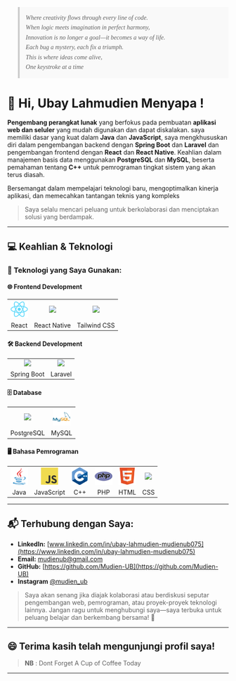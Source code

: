 


<blockquote style="font-family: Georgia, serif; font-style: italic; line-height: 1.6; background-color: #f9f9f9; padding: 1em; border-left: 4px solid #ccc;">
    Where creativity flows through every line of code.<br>
    When logic meets imagination in perfect harmony,<br>
    Innovation is no longer a goal—it becomes a way of life.<br>
    Each bug a mystery, each fix a triumph.<br>
    This is where ideas come alive,<br>
    One keystroke at a time
</blockquote>


# 👋 Hi, Ubay Lahmudien Menyapa !

**Pengembang perangkat lunak** yang berfokus pada pembuatan **aplikasi web dan seluler** yang mudah digunakan dan dapat diskalakan. saya memiliki dasar yang kuat dalam **Java** dan **JavaScript**, saya mengkhususkan diri dalam pengembangan backend dengan **Spring Boot** dan **Laravel** dan pengembangan frontend dengan **React** dan **React Native**. Keahlian dalam manajemen basis data menggunakan **PostgreSQL** dan **MySQL**, beserta pemahaman tentang **C++** untuk pemrograman tingkat sistem yang akan terus diasah.

Bersemangat dalam mempelajari teknologi baru, mengoptimalkan kinerja aplikasi, dan memecahkan tantangan teknis yang kompleks
> Saya selalu mencari peluang untuk berkolaborasi dan menciptakan solusi yang berdampak.

---

## 💻 Keahlian & Teknologi

### 🚀 Teknologi yang Saya Gunakan:

#### 🌐 Frontend Development
<table>
  <tr align="center">
    <td><img src="https://raw.githubusercontent.com/devicons/devicon/master/icons/react/react-original.svg" width="40"/></td>
    <td><img src="https://reactnative.dev/img/header_logo.svg" width="40"/></td>
    <td><img src="https://www.vectorlogo.zone/logos/tailwindcss/tailwindcss-icon.svg" width="40"/></td>
  </tr>
  <tr align="center">
    <td>React</td>
    <td>React Native</td>
    <td>Tailwind CSS</td>
  </tr>
</table>

#### 🛠️ Backend Development
<table>
  <tr align="center">
    <td><img src="https://img.icons8.com/officel/80/spring-logo.png" width="40"/></td>
    <td><img src="https://laravel.com/img/logomark.min.svg" width="40"/></td>
  </tr>
  <tr align="center">
    <td>Spring Boot</td>
    <td>Laravel</td>
  </tr>
</table>

#### 🗄️ Database
<table>
  <tr align="center">
    <td><img src="https://www.vectorlogo.zone/logos/postgresql/postgresql-icon.svg" width="40"/></td>
    <td><img src="https://raw.githubusercontent.com/devicons/devicon/master/icons/mysql/mysql-original-wordmark.svg" width="40"/></td>
  </tr>
  <tr align="center">
    <td>PostgreSQL</td>
    <td>MySQL</td>
  </tr>
</table>

#### 🖥️ Bahasa Pemrograman
<table>
  <tr align="center">
    <td><img src="https://raw.githubusercontent.com/devicons/devicon/master/icons/java/java-original.svg" width="40"/></td>
    <td><img src="https://raw.githubusercontent.com/devicons/devicon/master/icons/javascript/javascript-original.svg" width="40"/></td>
    <td><img src="https://raw.githubusercontent.com/devicons/devicon/master/icons/cplusplus/cplusplus-original.svg" width="40"/></td>
    <td><img src="https://raw.githubusercontent.com/devicons/devicon/master/icons/php/php-original.svg" width="40"/></td>
    <td><img src="https://raw.githubusercontent.com/devicons/devicon/master/icons/html5/html5-original.svg" width="40"/></td>
    <td><img src="https://cdn.jsdelivr.net/gh/devicons/devicon@latest/icons/css3/css3-original.svg" width="40"/></td>
  </tr>
  <tr align="center">
    <td>Java</td>
    <td>JavaScript</td>
    <td>C++</td>
    <td>PHP</td>
    <td>HTML</td>
    <td>CSS</td>
  </tr>
</table>

---

## 📬 Terhubung dengan Saya:

- **LinkedIn:** [www.linkedin.com/in/ubay-lahmudien-mudienub075](https://www.linkedin.com/in/ubay-lahmudien-mudienub075)
- **Email:** mudienub@gmail.com
- **GitHub:** [https://github.com/Mudien-UB](https://github.com/Mudien-UB)
- **Instagram** [@mudien_ub](https://www.instagram.com/mudien_ub/)

> Saya akan senang jika diajak kolaborasi atau berdiskusi seputar pengembangan web, pemrograman, atau proyek-proyek teknologi lainnya.
> Jangan ragu untuk menghubungi saya—saya terbuka untuk peluang belajar dan berkembang bersama! 🚀

---

😄 Terima kasih telah mengunjungi profil saya!
---

> **NB** : Dont Forget A Cup of Coffee Today

---

